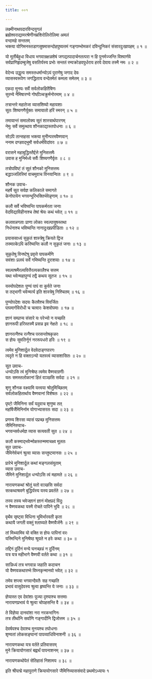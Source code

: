 ```yaml
---
title: ००१

---
```

लक्ष्मीनाथपदारविन्दयुगलं  
ब्रह्मेश्वराद्यामरश्रेणीनम्रशिरोलिरोलिमा अमलं  
वन्दामहे सन्ततम्  
भक्त्या योगिमनस्तडागसुषमासन्दोहपुष्यत्तमं गङ्गाम्भोमकरं दविन्दुनिकरं संसारदुःखापहम् ॥ १ ॥


यो मूर्तीर्बहुधा विधाय भगवान्रक्षन्नशेषं जगद्यत्पादार्चनतत्परा न हि पुनर्मज्जन्ति विश्वार्णवे  
सर्वप्राणिहृदम्बुजेषु वसतिर्यस्य प्रभोः सन्ततं रम्यक्रोडवपुर्धराय हरये देवाय तस्मै नमः ॥ २ ॥


वेदेभ्य उद्धृत्य समस्तधर्मान्योऽयं पुराणेषु जगाद देवः  
व्यासस्वरूपेण जगद्धिताय वन्देतमेतं कमला समेतम् ॥ ३ ॥


एकदा मुनयः सर्वे सर्वलोकहितैषिणः  
सुरम्ये नैमिषारण्ये गोष्ठीञ्चक्रुर्मनोरमाम् ॥ ४ ॥


तत्रान्तरे महातेजा व्यासशिष्यो महायशाः  
सूतः शिष्यगणैर्युक्तः समायातो हरिं स्मरन् ॥ ५ ॥


तमायान्तं समालोक्य सूतं शास्त्रार्थपारगम्  
नेमुः सर्वे समुत्थाय शौनकाद्यास्तपोधनाः ॥ ६ ॥


सोऽपि तान्सहसा भक्त्या मुनीन्परमवैष्णवान्  
ननाम दण्डवद्भूमौ सर्वधर्मविदांवरः ॥ ७ ॥


वरासने महाबुद्धिस्तैर्द्दत्ते मुनिसत्तमैः  
उवास ह मुनिर्मध्ये सर्वैः शिष्यगणैर्वृतः ॥ ८ ॥


तत्रोपविष्टं तं सूतं शौनको मुनिसत्तमः  
बद्धाञ्जलिरिमां वाचमुवाच विनयान्वितः ॥ ९ ॥


शौनक उवाच-  
महर्षे सूत सर्वज्ञ कलिकाले समागते  
केनोपायेन भगवन्भूरिभक्तिर्भवेन्नृणाम् ॥ १० ॥


कलौ सर्वे भविष्यन्ति पापकर्मरता जनाः  
वेदविद्याविहीनाश्च तेषां श्रेयः कथं भवेत् ॥ ११ ॥


कलावन्नगताः प्राणा लोकाः स्वल्पायुषस्तथा  
निर्धनाश्च भविष्यन्ति नानादुःखप्रपीडिताः ॥ १२ ॥


प्रयाससाध्यं सुकृतं शास्त्रेषु क्रियते द्विज  
तस्मात्केऽपि करिष्यन्ति कलौ न सुकृतं जनाः ॥ १३ ॥


सुकृतेषु विनष्टेषु प्रवृत्ते पापकर्मणि  
सवंशाः प्रलयं सर्वे गमिष्यन्ति दुराशयाः ॥ १४ ॥


स्वल्पश्रमैरल्पवित्तैरल्पकालैश्च सत्तम  
यथा भवेन्महापुण्यं तद्वै कथय सूतज ॥ १५ ॥


यस्योपदेशतः पुण्यं पापं वा कुर्वते जनाः  
स तद्भागी भवेन्मर्त्य इति शास्त्रेषु निश्चितम् ॥ १६ ॥


पुण्योपदेशः सदयः कैतवैश्च विवर्जितः  
पापमार्गविरोधी च चत्वारः केशवोपमाः ॥ १७ ॥


ज्ञानं सम्प्राप्य संसारे यः परेभ्यो न यच्छति  
ज्ञानरूपी हरिस्तस्मै प्रसन्न इव नेक्षते ॥ १८ ॥


ज्ञानरत्नैश्च रत्नैश्च परसन्तोषकृन्नरः  
स ज्ञेयः सुमतिर्नूनं नररूपधरो हरिः ॥ १९ ॥


त्वमेव मुनिशार्दूल वेदवेदाङ्गपारगः  
त्वदृते न हि वक्ताऽन्यो यतस्त्वं व्यासशासितः ॥ २० ॥


सूत उवाच-  
धन्योऽसि त्वं मुनिश्रेष्ठ त्वमेव वैष्णवाग्रणीः  
यतः समस्तलोकानां हितं वाञ्छसि सर्वदा ॥ २१ ॥


शृणु शौनक वक्ष्यामि यत्त्वया श्रोतुमिच्छितम्  
सर्वलोकहितार्थाय वैष्णवानां विशेषतः ॥ २२ ॥


पृष्टो जैमिनिना सर्वं यदुवाच शृणुष्व तत्  
महर्षिर्जैमिनिर्नाम योगाभ्यासरतः सदा ॥ २३ ॥


प्रणम्य शिरसा व्यासं पप्रच्छ मुनिसत्तमः  
जैमिनिरुवाच-  
भगवन्सर्वधर्मज्ञ व्यास सत्यवती सुत ॥ २४ ॥


कलौ कस्माद्भवेन्मोक्षस्तन्ममाचक्ष्व मूलतः  
सूत उवाच-  
जैमिनेर्वचनं श्रुत्वा व्यासः सन्तुष्टमानसः ॥ २५ ॥


प्रारेभे मुनिशार्दूल कथां मङ्गलसंयुताम्  
व्यास उवाच-  
जैमिने मुनिशार्दूल धन्योऽसि त्वं महामते ॥ २६ ॥


नारायणकथां श्रोतुं यतो वाञ्छसि सर्वदा  
सत्कथाश्रवणे बुद्धिर्यस्य यस्य प्रवर्तते ॥ २७ ॥


तस्य तस्य भवेज्ज्ञानं ज्ञानं मोक्षप्रदं विदुः  
न वैष्णवकथा यस्मै रोचते पापिने भुवि ॥ २८ ॥


वृथैव सृष्ट्वा विधिना भूमिर्भारवती कृता  
कथायै जगती वक्तुं श्लाघ्यते वैष्णवैर्जनैः ॥ २९ ॥


तां मिथ्यामिव यो वक्ति स ज्ञेयः पापिनां वरः  
यस्मिन्दिने मुनिश्रेष्ठ श्रूयते न हरेः कथा ॥ ३० ॥


तद्दिनं दुर्दिनं मन्ये घनच्छन्नं न दुर्दिनम्  
यत्र यत्र महीभागे वैष्णवी वर्तते कथा ॥ ३१ ॥


सान्निध्यं तत्र भगवान्न जहाति कदाचन  
यो वैष्णवकथारम्भे विघ्नकृन्मानवो भवेत् ॥ ३२ ॥


तमेव शप्त्वा भगवान्दैवतैः सह गच्छति  
प्रभावं वासुदेवस्य श्रुत्वा हृष्यन्ति ये जनाः ॥ ३३ ॥


ज्ञेयास्त एव देवांशाः पूज्या दृश्याश्च सत्तमाः  
नारायणप्रभावं ये श्रुत्वा चोपहसन्ति वै ॥ ३४ ॥


ते विज्ञेया दानवांशा नरा नरकभागिनः  
तत्र तीर्थानि सर्वाणि गङ्गादीनि द्विजोत्तम ॥ ३५ ॥


देवर्षयश्च देवाश्च मुनयश्च तपोधनाः  
शृण्वतां लोकसङ्घानां पापव्याधिविनाशनी ॥ ३६ ॥


नारायणकथा यत्र वर्तते प्रतिवासरम्  
मुने क्रियायोगसारं बह्वर्थं पापनाशनम् ॥ ३७ ॥


नारायणकथोपेतं सेतिहासं निशामय ॥ ३८ ॥


इति श्रीपाद्मे महापुराणे क्रियायोगसारे जैमिनिव्याससंवादे प्रथमोऽध्यायः १